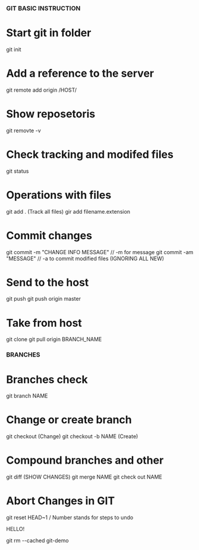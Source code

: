 ### GIT BASIC INSTRUCTION ###


# Start git in folder
git init

# Add a reference to the server
git remote add origin /HOST/
# Show reposetoris
git removte -v

# Check tracking and modifed files
git status

# Operations with files
git add . (Track all files)
gir add filename.extension

# Commit changes
git commit -m "CHANGE INFO MESSAGE" // -m for message 
git commit -am "MESSAGE" // -a to commit modified files (IGNORING ALL NEW)

# Send to the host
git push
git push origin master

# Take from host
git clone
git pull origin BRANCH_NAME


### BRANCHES ###

# Branches check
git branch NAME

# Change or create branch
git checkout (Change)
git checkout -b NAME (Create)

# Compound branches and other
git diff (SHOW CHANGES)
git merge NAME
git check out NAME

# Abort Changes in GIT
git reset HEAD~1 / Number stands for steps to undo

HELLO!

git rm --cached git-demo